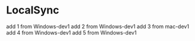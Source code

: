 # LocalSync
add 1 from Windows-dev1
add 2 from Windows-dev1
add 3 from mac-dev1
add 4 from Windows-dev1
add 5 from Windows-dev1